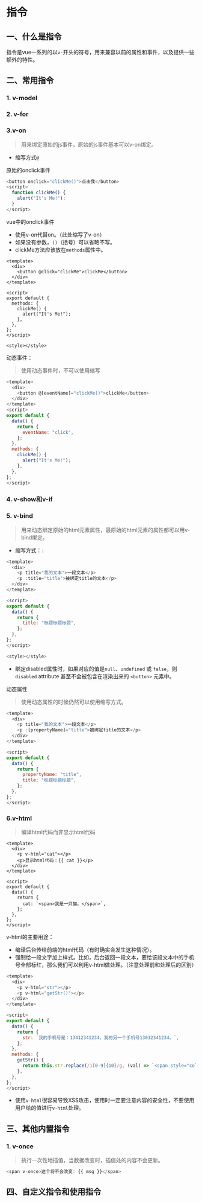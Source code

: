 # 指令

## 一、什么是指令

指令是vue一系列的以`v-`开头的符号，用来兼容以前的属性和事件，以及提供一些额外的特性。

## 二、常用指令

### 1. v-model

### 2. v-for

### 3.v-on

> 用来绑定原始的js事件，原始的js事件基本可以v-on绑定。

- 缩写方式`@`

原始的onclick事件

```js
<button onclick="clickMe()">点击我</button>
<script>
  function clickMe() {
    alert("It's Me!");
  }
</script>
```
vue中的onclick事件

- 使用v-on代替on。（此处缩写了v-on）
- 如果没有参数，`()`（括号）可以省略不写。
- clickMe方法应该放在`methods`属性中。

```vue
<template>
  <div>
    <button @click="clickMe">clickMe</button>
  </div>
</template>

<script>
export default {
  methods: {
    clickMe() {
      alert("It's Me!");
    },
  },
};
</script>

<style></style>
```

动态事件：

> 使用动态事件时，不可以使用缩写

```js
<template>
  <div>
    <button @[eventName]="clickMe()">clickMe</button>
  </div>
</template>
<script>
export default {
  data() {
    return {
      eventName: "click",
    };
  },
  methods: {
    clickMe() {
      alert("It's Me!");
    },
  },
};
</script>
```

### 4. v-show和v-if

### 5. v-bind

> 用来动态绑定原始的html元素属性，最原始的html元素的属性都可以用v-bind绑定。

- 缩写方式：`:`

```js
<template>
  <div>
    <p title="我的文本">一段文本</p>
    <p :title="title">被绑定title的文本</p>
  </div>
</template>

<script>
export default {
  data() {
    return {
      title: "标题标题标题",
    };
  },
};
</script>

<style></style>
```

- 绑定disabled属性时，如果对应的值是`null`、`undefined` 或 `false`，则 `disabled` attribute 甚至不会被包含在渲染出来的 `<button>` 元素中。

动态属性

> 使用动态属性的时候仍然可以使用缩写方式。

```js
<template>
  <div>
    <p title="我的文本">一段文本</p>
    <p :[propertyName]="title">被绑定title的文本</p>
  </div>
</template>

<script>
export default {
  data() {
    return {
      propertyName: "title",
      title: "标题标题标题",
    };
  },
};
</script>
```

### 6.v-html

> 编译html代码而非显示html代码

```vue
<template>
  <div>
    <p v-html="cat"></p>
    <p>显示html代码：{{ cat }}</p>
  </div>
</template>

<script>
export default {
  data() {
    return {
      cat: `<span>我是一只猫。</span>`,
    };
  },
};
</script>
```

v-html的主要用途：

- 编译后台传给前端的html代码（有时确实会发生这种情况）。
- 强制给一段文字加上样式。比如，后台返回一段文本，要给该段文本中的手机号全部标红，那么我们可以利用v-html做处理。（注意处理前和处理后的区别）

```js
<template>
  <div>
    <p v-html="str"></p>
    <p v-html="getStr()"></p>
  </div>
</template>

<script>
export default {
  data() {
    return {
      str: `我的手机号是：13412341234。我的另一个手机号13012341234。`,
    };
  },
  methods: {
    getStr() {
      return this.str.replace(/1[0-9]{10}/g, (val) => `<span style="color:red">${val}</span>`);
    },
  },
};
</script>
```

- 使用`v-html`很容易导致XSS攻击，使用时一定要注意内容的安全性，不要使用用户给的值进行`v-html`处理。

## 三、其他内置指令

### 1. v-once

> 执行一次性地插值，当数据改变时，插值处的内容不会更新。

```js
<span v-once>这个将不会改变: {{ msg }}</span>
```

## 四、自定义指令和使用指令

